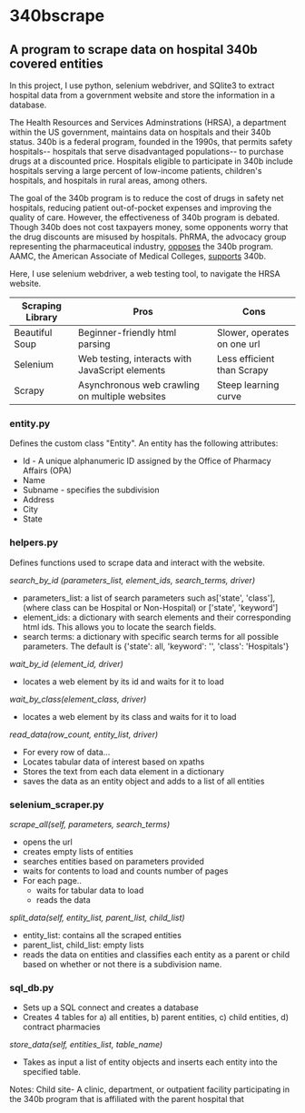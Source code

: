 # 340bscrape
## A program to scrape data on hospital 340b covered entities

In this project, I use python, selenium webdriver, and SQlite3 to extract hospital data from a government website and store the information in a database.

The Health Resources and Services Adminstrations (HRSA), a department within the US government, maintains data on hospitals and their 340b status. 340b is a federal program, founded in the 1990s, that permits safety hospitals-- hospitals that serve disadvantaged populations-- to purchase drugs at a discounted price. Hospitals eligible to participate in 340b include hospitals serving a large percent of low-income patients, children's hospitals, and hospitals in rural areas, among others.

 The goal of the 340b program is to reduce the cost of drugs in safety net hospitals, reducing patient out-of-pocket expenses and improving the quality of care. However, the effectiveness of 340b program is debated. Though 340b does not cost taxpayers money, some opponents worry that the drug discounts are misused by hospitals. PhRMA, the advocacy group representing the pharmaceutical industry, [opposes](https://www.phrma.org/en/Advocacy/340B) the 340b program. AAMC, the American Associate of Medical Colleges, [supports](https://www.aamc.org/news-insights/340b) 340b.

Here, I use selenium webdriver, a web testing tool, to navigate the HRSA website.

| Scraping Library | Pros | Cons |
| -----|------| -----|
| Beautiful Soup| Beginner-friendly html parsing | Slower, operates on one url
| Selenium | Web testing, interacts with JavaScript elements | Less efficient than Scrapy
| Scrapy| Asynchronous web crawling on multiple websites | Steep learning curve

### entity.py
Defines the custom class "Entity". An entity has the following attributes:
* Id - A unique alphanumeric ID assigned by the Office of Pharmacy Affairs (OPA)
* Name
* Subname - specifies the subdivision
* Address
* City
* State

### helpers.py
Defines functions used to scrape data and interact with the website.

*search_by_id (parameters_list, element_ids, search_terms, driver)*
*  parameters_list:
 a list of search parameters such as['state', 'class'], (where class can be Hospital or Non-Hospital) or ['state', 'keyword']
* element_ids: a dictionary with search elements and their corresponding html ids. This allows you to locate the search fields.
* search terms: a dictionary with specific search terms for all possible parameters. The default is {'state': all, 'keyword': '', 'class': 'Hospitals'}

*wait_by_id (element_id, driver)*
* locates a web element by its id and waits for it to load

*wait_by_class(element_class, driver)*
* locates a web element by its class and waits for it to load

*read_data(row_count, entity_list, driver)*
* For every row of data...
 * Locates tabular data of interest based on xpaths
 * Stores the text from each data element in a dictionary
 * saves the data as an entity object and adds to a list of all entities

### selenium_scraper.py
*scrape_all(self, parameters, search_terms)*
* opens the url
* creates empty lists of entities
* searches entities based on parameters provided
* waits for contents to load and counts number of pages
* For each page..
  * waits for tabular data to load
  * reads the data

*split_data(self, entity_list, parent_list, child_list)*
* entity_list: contains all the scraped entities
* parent_list, child_list: empty lists
* reads the data on entities and classifies each entity as a parent or child based on whether or not there is a subdivision name.

### sql_db.py
* Sets up a SQL connect and creates a database
* Creates 4 tables for a) all entities, b) parent entities, c) child entities, d) contract pharmacies

*store_data(self, entities_list, table_name)*
* Takes as input a list of entity objects and inserts each entity into the specified table.


<p> Notes: Child site- A clinic, department, or outpatient facility participating in the 340b program that is affiliated with the parent hospital that <p>
